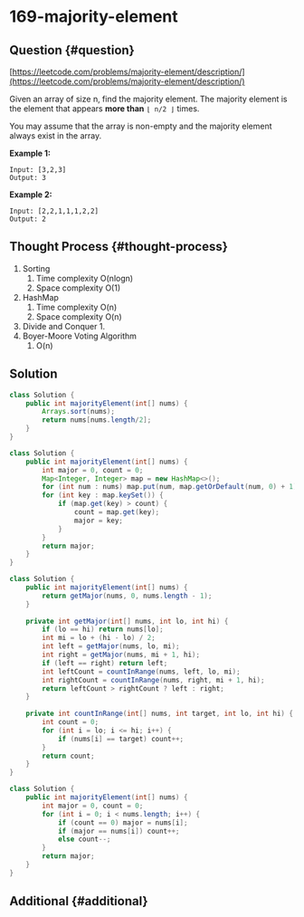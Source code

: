 # 169-majority-element

## Question {#question}

[https://leetcode.com/problems/majority-element/description/](https://leetcode.com/problems/majority-element/description/)

Given an array of size n, find the majority element. The majority element is the element that appears **more than** `⌊ n/2 ⌋` times.

You may assume that the array is non-empty and the majority element always exist in the array.

**Example 1:**

```text
Input: [3,2,3]
Output: 3
```

**Example 2:**

```text
Input: [2,2,1,1,1,2,2]
Output: 2
```

## Thought Process {#thought-process}

1. Sorting
   1. Time complexity O\(nlogn\)
   2. Space complexity O\(1\)
2. HashMap
   1. Time complexity O\(n\)
   2. Space complexity O\(n\)
3. Divide and Conquer
   1. 
4. Boyer-Moore Voting Algorithm
   1. O\(n\)

## Solution

```java
class Solution {
    public int majorityElement(int[] nums) {
        Arrays.sort(nums);
        return nums[nums.length/2];
    }
}
```

```java
class Solution {
    public int majorityElement(int[] nums) {
        int major = 0, count = 0;
        Map<Integer, Integer> map = new HashMap<>();
        for (int num : nums) map.put(num, map.getOrDefault(num, 0) + 1);
        for (int key : map.keySet()) {
            if (map.get(key) > count) {
                count = map.get(key);
                major = key;
            }
        }
        return major;
    }
}
```

```java
class Solution {
    public int majorityElement(int[] nums) {
        return getMajor(nums, 0, nums.length - 1);
    }
    
    private int getMajor(int[] nums, int lo, int hi) {
        if (lo == hi) return nums[lo];
        int mi = lo + (hi - lo) / 2;
        int left = getMajor(nums, lo, mi);
        int right = getMajor(nums, mi + 1, hi);
        if (left == right) return left;
        int leftCount = countInRange(nums, left, lo, mi);
        int rightCount = countInRange(nums, right, mi + 1, hi);
        return leftCount > rightCount ? left : right;
    }
    
    private int countInRange(int[] nums, int target, int lo, int hi) {
        int count = 0;
        for (int i = lo; i <= hi; i++) {
            if (nums[i] == target) count++;
        }
        return count;
    }
}
```

```java
class Solution {
    public int majorityElement(int[] nums) {
        int major = 0, count = 0;
        for (int i = 0; i < nums.length; i++) {
            if (count == 0) major = nums[i];
            if (major == nums[i]) count++;
            else count--;
        }
        return major;
    }
}
```

## Additional {#additional}

